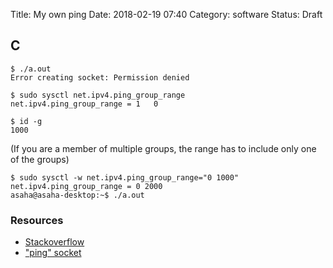 Title: My own ping
Date: 2018-02-19 07:40
Category: software
Status: Draft

## C


```
$ ./a.out
Error creating socket: Permission denied
```

```
$ sudo sysctl net.ipv4.ping_group_range
net.ipv4.ping_group_range = 1   0
```

```
$ id -g
1000
```

(If you are a member of multiple groups, the range has to include only one of the groups)

```
$ sudo sysctl -w net.ipv4.ping_group_range="0 1000"
net.ipv4.ping_group_range = 0 2000
asaha@asaha-desktop:~$ ./a.out
```


### Resources

- [Stackoverflow](https://stackoverflow.com/questions/8290046/icmp-sockets-linux)
- ["ping" socket](https://lwn.net/Articles/443051/)
